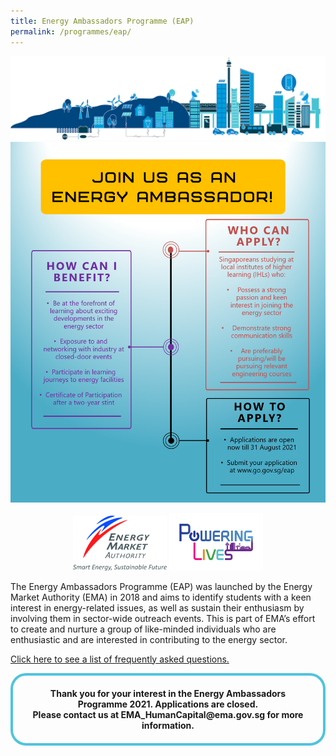 ```yaml
---
title: Energy Ambassadors Programme (EAP)
permalink: /programmes/eap/
---
```

![background](/images/programmes/energy-ambassadors-programme/eap_graphics.png)
![Be an Energy Ambassador!](/images/programmes/energy-ambassadors-programme/eap_edm.png)
   
<div style="width: fit-content; margin-left: auto; margin-right: auto;">
        <img alt="Energy Market Authority" style="width: 150px; height: 88px; max-width: 150px; display: inline-block;" src="images/common/ema-logo.jpg" />
        <img alt="Powering Lives" style="width: 150px; height: 92px; max-width: 150px; display: inline-block;" src="images/common/ema-pl-logo.png" />
    </div>

The Energy Ambassadors Programme (EAP) was launched by the Energy Market Authority (EMA) in 2018 and aims to identify students with a keen interest in energy-related issues, as well as sustain their enthusiasm by involving them in sector-wide outreach events. This is part of EMA’s effort to create and nurture a group of like-minded individuals who are enthusiastic and are interested in contributing to the energy sector.
 

<a href="/files/programmes/energy-ambassadors-programme/eap faqs 2021.pdf" target="_blank">Click here to see a list of frequently asked questions.</a>

<div style="margin:auto; border: 4px solid; border-radius: 25px; padding: 20px 20px; border-color:#4EC4DD ">
    <div style="text-align:center;">
        <strong>
            Thank you for your interest in the Energy Ambassadors Programme 2021. Applications are closed. <br>
           Please contact us at EMA_HumanCapital@ema.gov.sg for more information.
        </strong>
    </div>
    <div style="text-align:center;" >
        <span style="text-align:center; font-size: 15px;">
        </span>
    </div>
</div>
